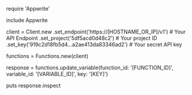 require 'Appwrite'

include Appwrite

client = Client.new
    .set_endpoint('https://[HOSTNAME_OR_IP]/v1') # Your API Endpoint
    .set_project('5df5acd0d48c2') # Your project ID
    .set_key('919c2d18fb5d4...a2ae413da83346ad2') # Your secret API key

functions = Functions.new(client)

response = functions.update_variable(function_id: '[FUNCTION_ID]', variable_id: '[VARIABLE_ID]', key: '[KEY]')

puts response.inspect
